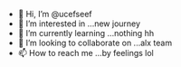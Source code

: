 - 👋 Hi, I’m @ucefseef
- 👀 I’m interested in ...new journey
- 🌱 I’m currently learning ...nothing hh
- 💞️ I’m looking to collaborate on ...alx team
- 📫 How to reach me ...by feelings lol

<!---
ucefseef/ucefseef is a ✨ special ✨ repository because its `README.md` (this file) appears on your GitHub profile.
You can click the Preview link to take a look at your changes.
--->
